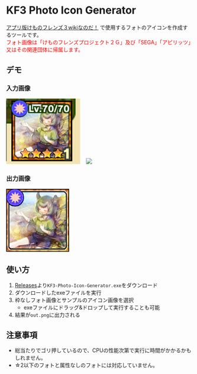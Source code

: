 # KF3 Photo Icon Generator
[アプリ版けものフレンズ３wikiなのだ！](https://seesaawiki.jp/kemono_friends3_5ch/) で使用するフォトのアイコンを作成するツールです。<br>
<span style="color: red;">フォト画像は「けものフレンズプロジェクト２Ｇ」及び「SEGA」「アピリッツ」又はその関連団体に帰属します。</span>

## デモ
### 入力画像
<img src="demo/icon_sample.png" width="200px">&nbsp;&nbsp;&nbsp;&nbsp;<img src="demo/photo.png" width="300px">

### 出力画像
<img src="demo/out.png" width="170px">


## 使い方
1. [Releases](https://github.com/reamkf/KF3-Photo-Icon-Generator/releases)より`KF3-Photo-Icon-Generator.exe`をダウンロード
2. ダウンロードしたexeファイルを実行
3. 枠なしフォト画像とサンプルのアイコン画像を選択
   - exeファイルにドラッグ&ドロップして実行することも可能
4. 結果が`out.png`に出力される

## 注意事項
- 総当たりでゴリ押しているので、CPUの性能次第で実行に時間がかかるかもしれません。
- ☆2以下のフォトと属性なしのフォトには対応していません。